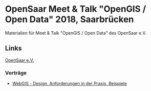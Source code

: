 # OpenSaar Meet & Talk "OpenGIS / Open Data" 2018, Saarbrücken

Materialien für Meet & Talk "OpenGIS / Open Data" des OpenSaar e.V.

## Links

[OpenSaar e.V.](https://opensaar.de)

### Vorträge

  - [WebGIS - Design, Anforderungen in der Praxis, Beispiele](https://chrismayer.github.io/opensaar-meet-and-talk-2018/webgis-talk/#/start)
